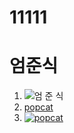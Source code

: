 # 11111
# 엄준식
1. ![엄 준 식](https://opgg-com-image.akamaized.net/attach/images/20200513062029.1056898.jpg)
2. [popcat](https://www.youtube.com/watch?v=a6Tvy1tubRs)
3. [![popcat](https://i.ytimg.com/vi/Y2g6I0b7WNY/hqdefault.jpg)](https://www.youtube.com/watch?v=a6Tvy1tubRs)
